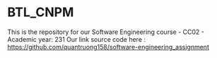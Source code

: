 # BTL_CNPM
This is the repository for our Software Engineering course - CC02 - Academic year: 231
Our link source code here : https://github.com/quantruong158/software-engineering_assignment 
